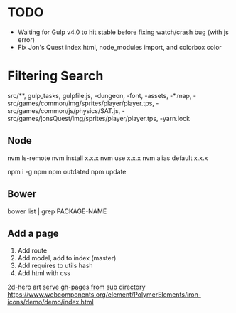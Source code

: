 TODO
====
* Waiting for Gulp v4.0 to hit stable before fixing watch/crash bug (with js error)
* Fix Jon's Quest index.html, node_modules import, and colorbox color

Filtering Search
================
src/**, gulp_tasks, gulpfile.js, -dungeon, -font, -assets, -*.map, -src/games/common/img/sprites/player/player.tps, -src/games/common/js/physics/SAT.js, -src/games/jonsQuest/img/sprites/player/player.tps, -yarn.lock

Node
----
nvm ls-remote
nvm install x.x.x
nvm use x.x.x
nvm alias default x.x.x

npm i -g npm
npm outdated
npm update

Bower
-----
bower list | grep PACKAGE-NAME


Add a page
----------
1. Add route
2. Add model, add to index (master)
3. Add requires to utils hash
4. Add html with css


[2d-hero art](http://opengameart.org/content/2d-hero)
[serve gh-pages from sub directory](https://gist.github.com/cobyism/4730490)
https://www.webcomponents.org/element/PolymerElements/iron-icons/demo/demo/index.html